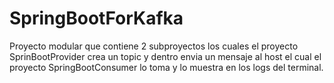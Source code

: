 # SpringBootForKafka
Proyecto modular que contiene 2 subproyectos los cuales el proyecto SprinBootProvider crea un topic y dentro envia un mensaje al host el cual el proyecto SpringBootConsumer lo toma y lo muestra en los logs del terminal.

